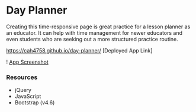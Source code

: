 # Day Planner

Creating this time-responsive page is great practice for a lesson planner as an educator. It can help with time management for newer educators and even students who are seeking out a more structured practice routine.

https://cah4758.github.io/day-planner/
[Deployed App Link]

! [App Screenshot](images/screenshot-dayplanner.png)

### Resources
* jQuery
* JavaScript
* Bootstrap (v4.6)